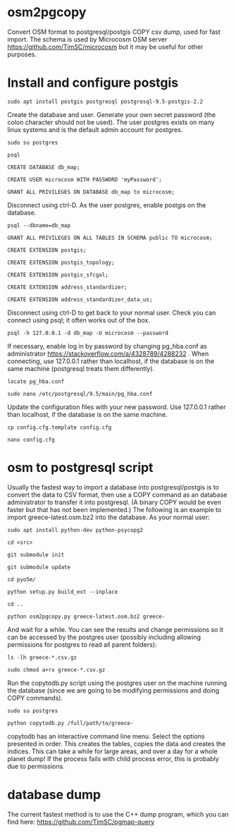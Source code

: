 # osm2pgcopy
Convert OSM format to postgresql/postgis COPY csv dump, used for fast import. The schema is used by Microcosm OSM server https://github.com/TimSC/microcosm but it may be useful for other purposes.

Install and configure postgis
=============================

    sudo apt install postgis postgresql postgresql-9.5-postgis-2.2

Create the database and user. Generate your own secret password (the colon character should not be used). The user postgres exists on many linux systems and is the default admin account for postgres.
    
	sudo su postgres

	psql

	CREATE DATABASE db_map;

	CREATE USER microcosm WITH PASSWORD 'myPassword';

	GRANT ALL PRIVILEGES ON DATABASE db_map to microcosm;

Disconnect using ctrl-D. As the user postgres, enable postgis on the database.

    psql --dbname=db_map

	GRANT ALL PRIVILEGES ON ALL TABLES IN SCHEMA public TO microcosm;

	CREATE EXTENSION postgis;

	CREATE EXTENSION postgis_topology;

	CREATE EXTENSION postgis_sfcgal;

	CREATE EXTENSION address_standardizer;

	CREATE EXTENSION address_standardizer_data_us;
	
Disconnect using ctrl-D to get back to your normal user. Check you can connect using psql; it often works out of the box. 

    psql -h 127.0.0.1 -d db_map -U microcosm --password

If necessary, enable log in by password by changing pg_hba.conf as administrator https://stackoverflow.com/a/4328789/4288232 . When connecting, use 127.0.0.1 rather than localhost, if the database is on the same machine (postgresql treats them differently).

	locate pg_hba.conf

	sudo nano /etc/postgresql/9.5/main/pg_hba.conf

Update the configuration files with your new password. Use 127.0.0.1 rather than localhost, if the database is on the same machine.

	cp config.cfg.template config.cfg

	nano config.cfg

osm to postgresql script
========================

Usually the fastest way to import a database into postgresql/postgis is to convert the data to CSV format, then use a COPY command as an database administrator to transfer it into postgresql. (A binary COPY would be even faster but that has not been implemented.) The following is an example to import greece-latest.osm.bz2 into the database. As your normal user:

    sudo apt install python-dev python-psycopg2

	cd <src>
	
	git submodule init

	git submodule update

	cd pyo5m/

	python setup.py build_ext --inplace

	cd ..
	
	python osm2pgcopy.py greece-latest.osm.bz2 greece-

And wait for a while. You can see the results and change permissions so it can be accessed by the postgres user (possibly including allowing permissions for postgres to read all parent folders):

    ls -lh greece-*.csv.gz

	sudo chmod a+rx greece-*.csv.gz

Run the copytodb.py script using the postgres user on the machine running the database (since we are going to be modifying permissions and doing COPY commands). 

	sudo su postgres
	
	python copytodb.py /full/path/to/greece-

copytodb has an interactive command line menu. Select the options presented in order. This creates the tables, copies the data and creates the indices. This can take a while for large areas, and over a day for a whole planet dump! If the process fails with child process error, this is probably due to permissions. 

database dump
=============

The current fastest method is to use the C++ dump program, which you can find here: https://github.com/TimSC/pgmap-query

